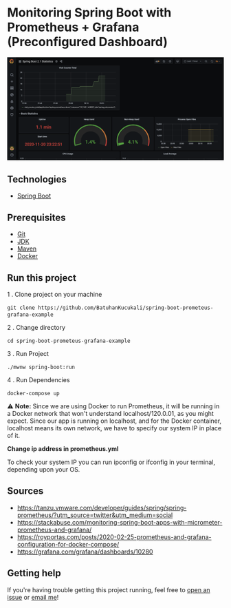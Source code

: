 # Monitoring Spring Boot with Prometheus + Grafana (Preconfigured Dashboard)

![Grafana Dashboard](https://github.com/BatuhanKucukali/spring-boot-prometeus-grafana-example/blob/master/grafana-dashboard.png?raw=true "Grafana Dashboard")

## Technologies
* [Spring Boot](https://spring.io/)

## Prerequisites
* [Git](https://git-scm.com/book/en/v2/Getting-Started-Installing-Git)
* [JDK](https://openjdk.java.net/)
* [Maven](https://maven.apache.org/)
* [Docker](https://www.docker.com/)

## Run this project
1 . Clone project on your machine
```
git clone https://github.com/BatuhanKucukali/spring-boot-prometeus-grafana-example
```
2 . Change directory
```
cd spring-boot-prometeus-grafana-example
```
3 . Run Project
```
./mwnw spring-boot:run
```
4 . Run Dependencies
```
docker-compose up
```

:warning: **Note:** Since we are using Docker to run Prometheus, it will be running in a Docker network that won't 
understand localhost/120.0.01, as you might expect. Since our app is running on localhost, and for the Docker container, 
localhost means its own network, we have to specify our system IP in place of it.

**Change ip address in prometheus.yml**

To check your system IP you can run ipconfig or ifconfig in your terminal, depending upon your OS.

## Sources

* https://tanzu.vmware.com/developer/guides/spring/spring-prometheus/?utm_source=twitter&utm_medium=social
* https://stackabuse.com/monitoring-spring-boot-apps-with-micrometer-prometheus-and-grafana/
* https://royportas.com/posts/2020-02-25-prometheus-and-grafana-configuration-for-docker-compose/
* https://grafana.com/grafana/dashboards/10280

## Getting help

If you're having trouble getting this project running, feel free to [open an issue](https://github.com/BatuhanKucukali/spring-boot-prometeus-grafana-example/issues/new) or [email me](mailto:mail@batuhankucukali.com)!